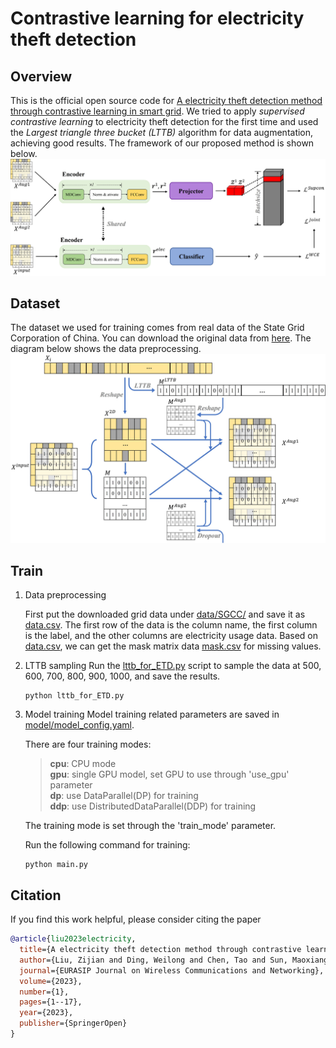 # Contrastive learning for electricity theft detection

## Overview
This is the official open source code for [A electricity theft detection method through contrastive learning in smart grid](https://jwcn-eurasipjournals.springeropen.com/articles/10.1186/s13638-023-02258-z). We tried to apply *supervised contrastive learning* to electricity theft detection for the first time and used the *Largest triangle three bucket (LTTB)* algorithm for data augmentation, achieving good results. The framework of our proposed method is shown below.
![](./image/framework.jpg)

## Dataset
The dataset we used for training comes from real data of the State Grid Corporation of China. You can download the original data from [here](https://github.com/henryRDlab/ElectricityTheftDetection/). The diagram below shows the data preprocessing.
![](./image/data_preprocess.jpg)

## Train
1. Data preprocessing

    First put the downloaded grid data under <u>data/SGCC/</u> and save it as <u>data.csv</u>. The first row of the data is the column name, the first column is the label, and the other columns are electricity usage data. Based on <u>data.csv</u>, we can get the mask matrix data <u>mask.csv</u> for missing values.

2. LTTB sampling
    Run the <u>lttb_for_ETD.py</u> script to sample the data at 500, 600, 700, 800, 900, 1000, and save the results.

    ~~~shell
    python lttb_for_ETD.py
    ~~~

3. Model training
    Model training related parameters are saved in <u>model/model_config.yaml</u>.

     There are four training modes:
    > **cpu**: CPU mode  
    > **gpu**: single GPU model, set GPU to use through 'use_gpu' parameter  
    > **dp**: use DataParallel(DP) for training  
    > **ddp**: use DistributedDataParallel(DDP) for training

    The training mode is set through the 'train_mode' parameter.

    Run the following command for training:

    ~~~shell
    python main.py
    ~~~

## Citation
If you find this work helpful, please consider citing the paper

~~~BibTex
@article{liu2023electricity,
  title={A electricity theft detection method through contrastive learning in smart grid},
  author={Liu, Zijian and Ding, Weilong and Chen, Tao and Sun, Maoxiang and Cai, Hongmin and Liu, Chen},
  journal={EURASIP Journal on Wireless Communications and Networking},
  volume={2023},
  number={1},
  pages={1--17},
  year={2023},
  publisher={SpringerOpen}
}
~~~